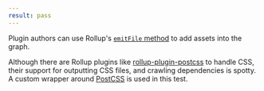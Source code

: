 ```yaml
---
result: pass
---
```


Plugin authors can use Rollup's [`emitFile` method](https://rollupjs.org/guide/en/#thisemitfileemittedfile-emittedchunk--emittedasset--string) to add assets into the graph.

Although there are Rollup plugins like [rollup-plugin-postcss] to handle CSS, their support for outputting CSS files, and crawling dependencies is spotty. A custom wrapper around [PostCSS](https://postcss.org/) is used in this test.

[rollup-plugin-postcss]: https://github.com/egoist/rollup-plugin-postcss
